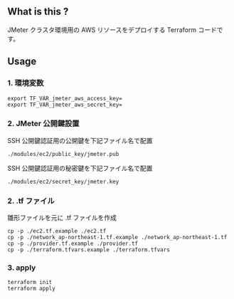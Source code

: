 ## What is this ?

JMeter クラスタ環境用の AWS リソースをデプロイする Terraform コードです。  

## Usage
### 1. 環境変数

```
export TF_VAR_jmeter_aws_access_key=
export TF_VAR_jmeter_aws_secret_key=
```

### 2. JMeter 公開鍵設置

SSH 公開鍵認証用の公開鍵を下記ファイル名で配置
```
./modules/ec2/public_key/jmeter.pub
```
SSH 公開鍵認証用の秘密鍵を下記ファイル名で配置
```
./modules/ec2/secret_key/jmeter.key
```

### 2. .tf ファイル

雛形ファイルを元に .tf ファイルを作成
```
cp -p ./ec2.tf.example ./ec2.tf
cp -p ./network_ap-northeast-1.tf.example ./network_ap-northeast-1.tf
cp -p ./provider.tf.example ./provider.tf
cp -p ./terraform.tfvars.example ./terraform.tfvars
```

### 3. apply

```
terraform init
terraform apply
```